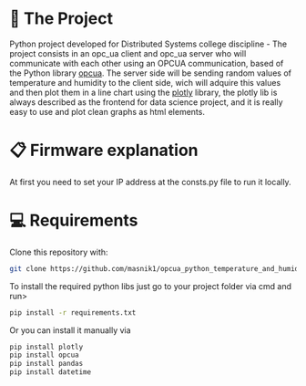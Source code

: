 # 📁 The Project
Python project developed for Distributed Systems college discipline -  The project consists in an opc_ua client and opc_ua server who will communicate with each other using an OPCUA communication, based of the Python library [opcua](https://pypi.org/project/opcua). The server side will be sending random values of temperature and humidity to the client side, wich will adquire this values and then plot them in a line chart using the [plotly](https://plotly.com/) library, the plotly lib is always described as the frontend for data science project, and it is really easy to use and plot clean graphs as html elements.

# 📋 Firmware explanation

At first you need to set your IP address at the consts.py file to run it locally.

# 💻 Requirements

Clone this repository with:
```bash
git clone https://github.com/masnik1/opcua_python_temperature_and_humidity.git
```
To install the required python libs just go to your project folder via cmd and run>
```bash
pip install -r requirements.txt
```
Or you can install it manually via
```bash
pip install plotly
pip install opcua
pip install pandas
pip install datetime
```
